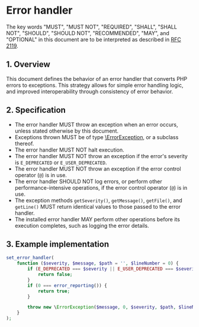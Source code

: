 # Error handler

The key words "MUST", "MUST NOT", "REQUIRED", "SHALL", "SHALL NOT", "SHOULD",
"SHOULD NOT", "RECOMMENDED", "MAY", and "OPTIONAL" in this document are to be
interpreted as described in [RFC 2119].

## 1. Overview

This document defines the behavior of an error handler that converts PHP errors
to exceptions. This strategy allows for simple error handling logic, and
improved interoperability through consistency of error behavior.

## 2. Specification

- The error handler MUST throw an exception when an error occurs, unless stated
  otherwise by this document.
- Exceptions thrown MUST be of type [\ErrorException], or a subclass thereof.
- The error handler MUST NOT halt execution.
- The error handler MUST NOT throw an exception if the error's severity is
  `E_DEPRECATED` or `E_USER_DEPRECATED`.
- The error handler MUST NOT throw an exception if the error control operator
  (`@`) is in use.
- The error handler SHOULD NOT log errors, or perform other
  performance-intensive operations, if the error control operator (`@`) is in
  use.
- The exception methods `getSeverity()`, `getMessage()`, `getFile()`, and
  `getLine()` MUST return identical values to those passed to the error handler.
- The installed error handler MAY perform other operations before its execution
  completes, such as logging the error details.

## 3. Example implementation

```php
set_error_handler(
    function ($severity, $message, $path = '', $lineNumber = 0) {
        if (E_DEPRECATED === $severity || E_USER_DEPRECATED === $severity) {
            return false;
        }
        if (0 === error_reporting()) {
            return true;
        }

        throw new \ErrorException($message, 0, $severity, $path, $lineNumber);
    }
);
```

<!-- References -->

[\ErrorException]: http://php.net/manual/en/class.errorexception.php
[RFC 2119]: http://tools.ietf.org/html/rfc2119
